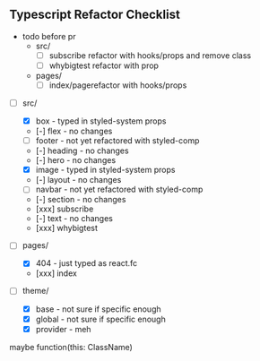 ## Typescript Refactor Checklist

- todo before pr
  - src/
    - [ ] subscribe refactor with hooks/props and remove class
    - [ ] whybigtest refactor with prop
  - pages/
    - [ ] index/pagerefactor with hooks/props

- [ ] src/
  - [x] box - typed in styled-system props
  - [-] flex - no changes
  - [ ] footer - not yet refactored with styled-comp
  - [-] heading - no changes
  - [-] hero - no changes
  - [x] image - typed in styled-system props
  - [-] layout - no changes
  - [ ] navbar - not yet refactored with styled-comp
  - [-] section - no changes
  - [xxx] subscribe
  - [-] text - no changes
  - [xxx] whybigtest

- [ ] pages/
  - [x] 404 - just typed as react.fc
  - [xxx] index

- [ ] theme/
  - [x] base - not sure if specific enough
  - [x] global - not sure if specific enough
  - [x] provider - meh

maybe function(this: ClassName)
